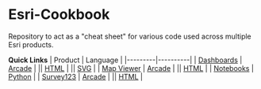 # Esri-Cookbook
Repository to act as a "cheat sheet" for various code used across multiple Esri products.

<b>Quick Links</b>
 | Product | Language |
 |---------|----------|
 | [Dashboards](Dashboards) | [Arcade](Dashboards/Arcade) |
 || [HTML](Dashboards/HTML) |
 || [SVG](Dashboards/SVG) |
 | [Map Viewer](Map_Viewer) | [Arcade](Map_Viewer/Arcade) |
 || [HTML](Map_Viewer/HTML) |
 | [Notebooks](Notebooks) | [Python](Notebooks) |
 | [Survey123](Survey123) | [Arcade](Survey123/Arcade) |
 || [HTML](Survey123/HTML) |
